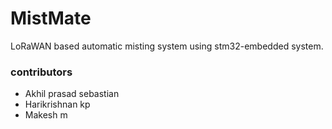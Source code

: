 # MistMate
LoRaWAN based automatic misting system using stm32-embedded system.


### contributors
* Akhil prasad sebastian
* Harikrishnan kp
* Makesh m